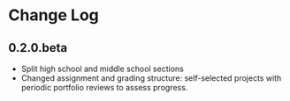 # Change Log

## 0.2.0.beta

- Split high school and middle school sections
- Changed assignment and grading structure: self-selected projects with periodic
  portfolio reviews to assess progress.
